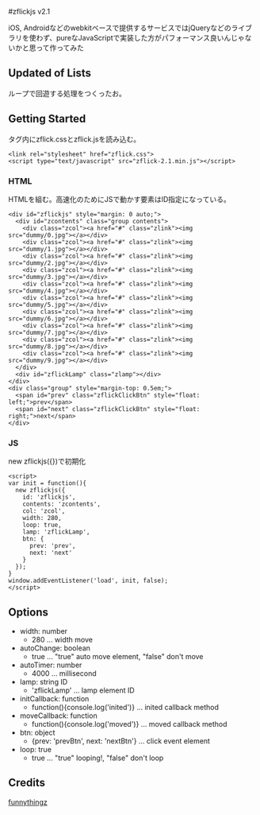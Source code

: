 #zflickjs v2.1

iOS, Androidなどのwebkitベースで提供するサービスではjQueryなどのライブラリを使わず、pureなJavaScriptで実装した方がパフォーマンス良いんじゃないかと思って作ってみた

## Updated of Lists
ループで回遊する処理をつくったお。

## Getting Started
<head>タグ内にzflick.cssとzflick.jsを読み込む。

```
<link rel="stylesheet" href="zflick.css">
<script type="text/javascript" src="zflick-2.1.min.js"></script>
```


### HTML
HTMLを組む。高速化のためにJSで動かす要素はID指定になっている。

```
<div id="zflickjs" style="margin: 0 auto;">
  <div id="zcontents" class="group contents">
    <div class="zcol"><a href="#" class="zlink"><img src="dummy/0.jpg"></a></div>
    <div class="zcol"><a href="#" class="zlink"><img src="dummy/1.jpg"></a></div>
    <div class="zcol"><a href="#" class="zlink"><img src="dummy/2.jpg"></a></div>
    <div class="zcol"><a href="#" class="zlink"><img src="dummy/3.jpg"></a></div>
    <div class="zcol"><a href="#" class="zlink"><img src="dummy/4.jpg"></a></div>
    <div class="zcol"><a href="#" class="zlink"><img src="dummy/5.jpg"></a></div>
    <div class="zcol"><a href="#" class="zlink"><img src="dummy/6.jpg"></a></div>
    <div class="zcol"><a href="#" class="zlink"><img src="dummy/7.jpg"></a></div>
    <div class="zcol"><a href="#" class="zlink"><img src="dummy/8.jpg"></a></div>
    <div class="zcol"><a href="#" class="zlink"><img src="dummy/9.jpg"></a></div>
  </div>
  <div id="zflickLamp" class="zlamp"></div>
</div>
<div class="group" style="margin-top: 0.5em;">
  <span id="prev" class="zflickClickBtn" style="float: left;">prev</span>
  <span id="next" class="zflickClickBtn" style="float: right;">next</span>
</div>
```

### JS
new zflickjs({})で初期化

```
<script>
var init = function(){
  new zflickjs({
    id: 'zflickjs',
    contents: 'zcontents',
    col: 'zcol',
    width: 280,
    loop: true,
    lamp: 'zflickLamp',
    btn: {
      prev: 'prev',
      next: 'next'
    }
  });
}
window.addEventListener('load', init, false);
</script>
```

## Options

* width: number
    * 280 ... width move
* autoChange: boolean
    * true ... "true" auto move element, "false" don't move
* autoTimer: number
    * 4000 ... millisecond
* lamp: string ID
    * 'zflickLamp' ... lamp element ID
* initCallback: function
    * function(){console.log('inited')} ... inited callback method
* moveCallback: function
    * function(){console.log('moved')} ... moved callback method
* btn: object
    * {prev: 'prevBtn', next: 'nextBtn'} ... click event element
* loop: true
    * true ... "true" looping!, "false" don't loop

## Credits
<a href="http://www.funnythingz.com">funnythingz</a>

